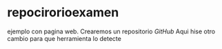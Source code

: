 # repocirorioexamen
ejemplo con pagina web.
Crearemos un repositorio _GitHub_
Aqui hise otro cambio para que herramienta lo detecte